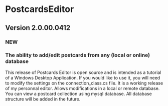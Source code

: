 # PostcardsEditor

## Version 2.0.00.0412

### NEW
###
### The ability to add/edit postcards from any (local or online) database
This release of Postcards Editor is open source and is intended as a tutorial of a Windows Desktop Application.
If you would like to use it, you will need to modify the settings on the connection_class.cs file.
It is a working release of my personnal editor. Allows modifications in a local or remote database.
You can view a postcard collection using mysql database. All database structure will be added in the future.
